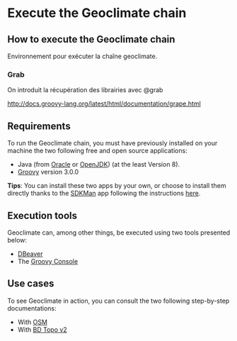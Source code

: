 # Execute the Geoclimate chain


## How to execute the Geoclimate chain

Environnement pour exécuter la chaîne geoclimate. 


### Grab

On introduit la récupération des librairies avec @grab

http://docs.groovy-lang.org/latest/html/documentation/grape.html

## Requirements

To run the Geoclimate chain, you must have previously installed on your machine the two following free and open source applications:

- Java (from [Oracle](https://www.java.com/fr/download/) or [OpenJDK](https://openjdk.java.net/)) (at the least Version 8).
- [Groovy](https://groovy-lang.org/) version 3.0.0

**Tips**: You can install these two apps by your own, or choose to install them directly thanks to the [SDKMan](https://sdkman.io/) app following the instructions [here](https://sdkman.io/install).

## Execution tools

Geoclimate can, among other things, be executed using two tools presented below:

- [DBeaver](./execution_tools.md)
- The [Groovy Console](./execution_tools.md)




## Use cases

To see Geoclimate in action, you can consult the two following step-by-step documentations:

- With [OSM](./execution_examples/run_osm.md)
- With [BD Topo v2](./execution_examples/run_bd_topo_v2.md)